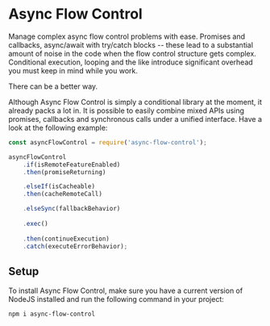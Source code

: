 # Async Flow Control #

Manage complex async flow control problems with ease. Promises and callbacks, async/await with try/catch blocks -- these lead to a substantial amount of noise in the code when the flow control structure gets complex. Conditional execution, looping and the like introduce significant overhead you must keep in mind while you work.

There can be a better way.

Although Async Flow Control is simply a conditional library at the moment, it already packs a lot in. It is possible to easily combine mixed APIs using promises, callbacks and synchronous calls under a unified interface.  Have a look at the following example:

```javascript
const asyncFlowControl = require('async-flow-control');

asyncFlowControl
    .if(isRemoteFeatureEnabled)
    .then(promiseReturning)

    .elseIf(isCacheable)
    .then(cacheRemoteCall)

    .elseSync(fallbackBehavior)
    
    .exec()
    
    .then(continueExecution)
    .catch(executeErrorBehavior);
```

## Setup ##

To install Async Flow Control, make sure you have a current version of NodeJS installed and run the following command in your project:

`npm i async-flow-control`